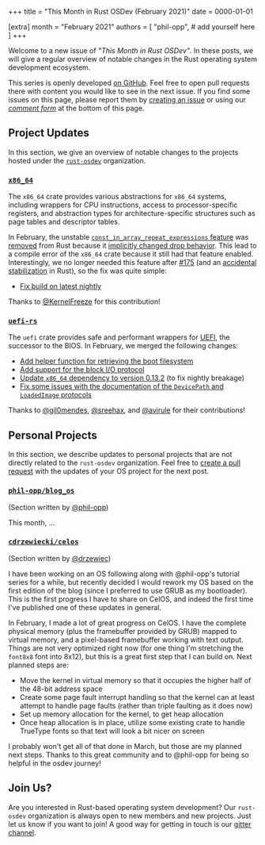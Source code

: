 +++
title = "This Month in Rust OSDev (February 2021)"
date = 0000-01-01

[extra]
month = "February 2021"
authors = [
    "phil-opp",
    # add yourself here
]
+++

Welcome to a new issue of _"This Month in Rust OSDev"_. In these posts, we will give a regular overview of notable changes in the Rust operating system development ecosystem.

<!-- more -->

This series is openly developed [on GitHub](https://github.com/rust-osdev/homepage/). Feel free to open pull requests there with content you would like to see in the next issue. If you find some issues on this page, please report them by [creating an issue](https://github.com/rust-osdev/homepage/issues/new) or using our [_comment form_](#comment-form) at the bottom of this page.

<!--
    This is a draft for the upcoming "This Month in Rust OSDev (February 2021)" post.
    Feel free to create pull requests against the `next` branch to add your
    content here.
    Please take a look at the past posts on https://rust-osdev.com/ to see the
    general structure of these posts.
-->

## Project Updates

In this section, we give an overview of notable changes to the projects hosted under the [`rust-osdev`] organization.

[`rust-osdev`]: https://github.com/rust-osdev/about

### [`x86_64`](https://github.com/rust-osdev/x86_64)

The `x86_64` crate provides various abstractions for `x86_64` systems, including wrappers for CPU instructions, access to processor-specific registers, and abstraction types for architecture-specific structures such as page tables and descriptor tables.

In February, the unstable [`const_in_array_repeat_expressions` feature](https://github.com/rust-lang/rust/issues/49147) was [removed](https://github.com/rust-lang/rust/pull/80404) from Rust because it [implicitly changed drop behavior](https://github.com/rust-lang/rust/issues/49147#issuecomment-766372999). This lead to a compile error of the `x86_64` crate because it still had that feature enabled. Interestingly, we no longer needed this feature after [#175](https://github.com/rust-osdev/x86_64/pull/175) (and an [accidental stabilization](https://github.com/rust-lang/rust/pull/79270) in Rust), so the fix was quite simple:

- [Fix build on latest nightly](https://github.com/rust-osdev/x86_64/pull/230)

Thanks to [@KernelFreeze](https://github.com/KernelFreeze) for this contribution!


### [`uefi-rs`](https://github.com/rust-osdev/uefi-rs)

The `uefi` crate provides safe and performant wrappers for [UEFI](https://en.wikipedia.org/wiki/Unified_Extensible_Firmware_Interface), the successor to the BIOS. In February, we merged the following changes:

- [Add helper function for retrieving the boot filesystem](https://github.com/rust-osdev/uefi-rs/pull/201)
- [Add support for the block I/O protocol](https://github.com/rust-osdev/uefi-rs/pull/200)
- [Update `x86_64` dependency to version 0.13.2](https://github.com/rust-osdev/uefi-rs/pull/198) (to fix nightly breakage)
- [Fix some issues with the documentation of the `DevicePath` and `LoadedImage` protocols](https://github.com/rust-osdev/uefi-rs/pull/193)

Thanks to [@gil0mendes](https://github.com/gil0mendes), [@sreehax](https://github.com/sreehax), and [@avirule](https://github.com/avirule) for their contributions!

## Personal Projects

In this section, we describe updates to personal projects that are not directly related to the `rust-osdev` organization. Feel free to [create a pull request](https://github.com/rust-osdev/homepage/pulls) with the updates of your OS project for the next post.

### [`phil-opp/blog_os`](https://github.com/phil-opp/blog_os)

<span class="gray">(Section written by [@phil-opp](https://github.com/phil-opp))</span>

This month, ...

### [`cdrzewiecki/celos`](https://gitlab.com/cdrzewiecki/celos)

<span class="gray">(Section written by [@drzewiec](https://github.com/drzewiec))</span>

I have been working on an OS following along with @phil-opp's tutorial series for a while, but recently decided I would rework my OS based on the first edition of the blog (since I preferred to use GRUB as my bootloader). This is the first progress I have to share on CelOS, and indeed the first time I've published one of these updates in general.

In February, I made a lot of great progress on CelOS. I have the complete physical memory (plus the framebuffer provided by GRUB) mapped to virtual memory, and a pixel-based framebuffer working with text output. Things are not very optimized right now (for one thing I'm stretching the `font8x8` font into 8x12), but this is a great first step that I can build on. Next planned steps are:

* Move the kernel in virtual memory so that it occupies the higher half of the 48-bit address space
* Create some page fault interrupt handling so that the kernel can at least attempt to handle page faults (rather than triple faulting as it does now)
* Set up memory allocation for the kernel, to get heap allocation
* Once heap allocation is in place, utilize some existing crate to handle TrueType fonts so that text will look a bit nicer on screen

I probably won't get all of that done in March, but those are my planned next steps. Thanks to this great community and to @phil-opp for being so helpful in the osdev journey!

## Join Us?

Are you interested in Rust-based operating system development? Our `rust-osdev` organization is always open to new members and new projects. Just let us know if you want to join! A good way for getting in touch is our [gitter channel](https://gitter.im/rust-osdev/Lobby).


<!--
TODO: Update publication date
-->
